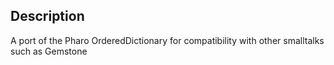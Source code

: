 Description
--------------------

A port of the Pharo OrderedDictionary for compatibility with other smalltalks such as Gemstone